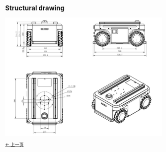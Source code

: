## Structural drawing

![](../resources/2-ProductFeature/2.3/StructuralDrawing.png) 

[← 上一页](2.2-VisualNavigationEdition.md)